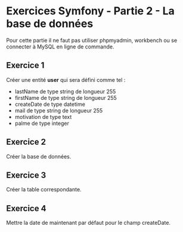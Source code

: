 # Exercices Symfony - Partie 2 - La base de données
Pour cette partie il ne faut pas utiliser phpmyadmin, workbench ou se connecter à MySQL en ligne de commande.

## Exercice 1
Créer une entité **user** qui sera défini comme tel :
- lastName de type string de longueur 255
- firstName de type string de longueur 255
- createDate de type datetime
- mail de type string de longueur 255
- motivation de type text
- palme de type integer

## Exercice 2
Créer la base de données.

## Exercice 3
Créer la table correspondante.

## Exercice 4
Mettre la date de maintenant par défaut pour le champ createDate.

